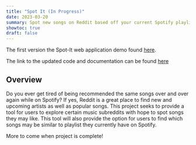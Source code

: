 ```yaml
---
title: "Spot It (In Progress)"
date: 2023-03-20
summary: Spot new songs on Reddit based off your current Spotify playlists.
showtoc: true
draft: false
---
```

The first version the Spot-It web application demo found [here](https://youtu.be/dDmbO5_ccEc).

The link to the updated code and documentation can be found [here](https://github.com/trey-capps/spot-it)

## Overview
Do you ever get tired of being recommended the same songs over and over again while on Spotify? If yes, Reddit is a great place to find new and upcoming artists as well as popular songs. This project seeks to provide a tool for users to explore certain music subreddits with hope to spot songs they may like. This tool will also provide the option for users to find which songs may be similar to playlist they currently have on Spotify. 

More to come when project is complete!
